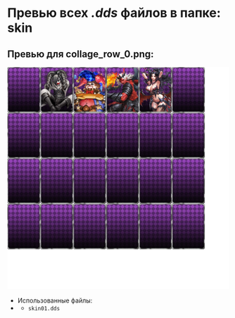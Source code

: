 # Превью всех ***.dds*** файлов в папке: skin
## Превью для collage_row_0.png:
![collage_row_0.png](collage_row_0.png)
- Использованные файлы:
- - ``` skin01.dds ```
